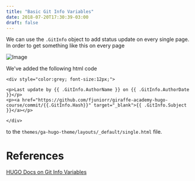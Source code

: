```yaml
---
title: "Basic Git Info Variables"
date: 2018-07-20T17:30:39-03:00
draft: false
---
```


We can use the `.GitInfo` object to add status update on every single page. In order to get something like this on every page

![Image](/status-update-info-last-commit.PNG) 
<!-- Note that the path must begin with / for the image to work properly -->

We've added the following html code

```{html}
<div style="color:grey; font-size:12px;">

<p>Last update by {{ .GitInfo.AuthorName }} on {{ .GitInfo.AuthorDate }}</p>
<p><a href="https://github.com/fjuniorr/giraffe-academy-hugo-course/commit/{{.GitInfo.Hash}}" target="_blank">{{ .GitInfo.Subject }}</a></p>

</div>
```

to the `themes/ga-hugo-theme/layouts/_default/single.html` file.

# References

[HUGO Docs on Git Info Variables](https://gohugo.io/variables/git/)